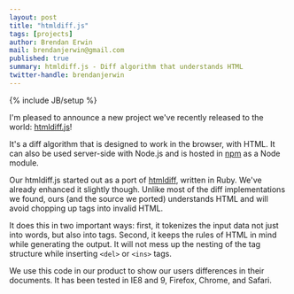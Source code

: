 ```yaml
---
layout: post
title: "htmldiff.js"
tags: [projects]
author: Brendan Erwin
mail: brendanjerwin@gmail.com
published: true
summary: htmldiff.js - Diff algorithm that understands HTML
twitter-handle: brendanjerwin
---
```

{% include JB/setup %}

I'm pleased to announce a new project we've recently released to the
world: [htmldiff.js](https://github.com/tnwinc/htmldiff.js)!

It's a diff algorithm that is designed to work in the browser, with
HTML. It can also be used server-side with Node.js and is hosted in
[npm](https://npmjs.org/package/htmldiff) as a Node module.

Our htmldiff.js started out as a port of
[htmldiff](https://github.com/myobie/htmldiff), written in Ruby. We've
already enhanced it slightly though.
Unlike most of the diff implementations we found, ours (and the source
we ported) understands HTML and will avoid chopping up tags into invalid
HTML.

It does this in two important ways: first, it tokenizes the input data
not just into words, but also into tags. Second, it keeps the rules of
HTML in mind while generating the output. It will not mess up the
nesting of the tag structure while inserting `<del>` or `<ins>` tags.

We use this code in our product to show our users differences in their
documents. It has been tested in IE8 and 9, Firefox, Chrome, and Safari.
